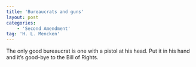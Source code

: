 ```yaml
---
title: 'Bureaucrats and guns'
layout: post
categories:
    - 'Second Amendment'
tag: 'H. L. Mencken'
---
```


The only good bureaucrat is one with a pistol at his head. Put it in his hand and it’s good-bye to the Bill of Rights.
